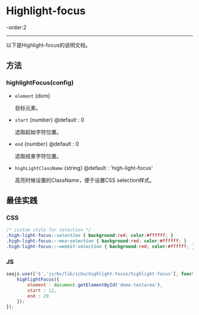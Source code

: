 # Highlight-focus

-order:2
	

---

以下是Highlight-focus的说明文档。


## 方法

### highlightFocus(config)

- `element` {dom}

	目标元素。
	
- `start` {number} @default : 0
	
	选取起始字符位置。

- `end` {number} @default : 0
	
	选取结束字符位置。

- `highLightClassName` {string} @default : 'high-light-focus'
	
	高亮时候设置的ClassName，便于设置CSS selection样式。


## 最佳实践

### CSS

```css
/* custom style for selection */
.high-light-focus::selection { background:red; color:#ffffff; }
.high-light-focus::-moz-selection { background:red; color:#ffffff; } 
.high-light-focus::-webkit-selection { background:red; color:#ffffff; }
```

### JS
```js
seajs.use(['$','js/6v/lib/icbu/highlight-focus/highlight-focus'], function($,highlightFocus){
	highlightFocus({
		element : document.getElementById('demo-textarea'),
		start : 11,
		end : 29
	});
});
```